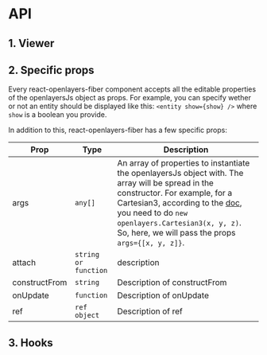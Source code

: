 # API

## 1. Viewer

## 2. Specific props

Every react-openlayers-fiber component accepts all the editable properties of the openlayersJs object as props.
For example, you can specify wether or not an entity should be displayed like this: `<entity show={show} />` where `show` is a boolean you provide.

In addition to this, react-openlayers-fiber has a few specific props:

| Prop          | Type                 | Description                                                                                                                                                                                                                                                                                                                                    |
| ------------- | -------------------- | ---------------------------------------------------------------------------------------------------------------------------------------------------------------------------------------------------------------------------------------------------------------------------------------------------------------------------------------------- |
| args          | `any[]`              | An array of properties to instantiate the openlayersJs object with. The array will be spread in the constructor. For example, for a Cartesian3, according to the <a href="https://openlayers.com/docs/openlayersjs-ref-doc/Cartesian3.html">doc</a>, you need to do `new openlayers.Cartesian3(x, y, z)`. So, here, we will pass the props `args={[x, y, z]}`. |
| attach        | `string or function` | description                                                                                                                                                                                                                                                                                                                                    |
| constructFrom | `string`             | Description of constructFrom                                                                                                                                                                                                                                                                                                                   |
| onUpdate      | `function`           | Description of onUpdate                                                                                                                                                                                                                                                                                                                        |
| ref           | `ref object`         | Description of ref                                                                                                                                                                                                                                                                                                                             |

## 3. Hooks
